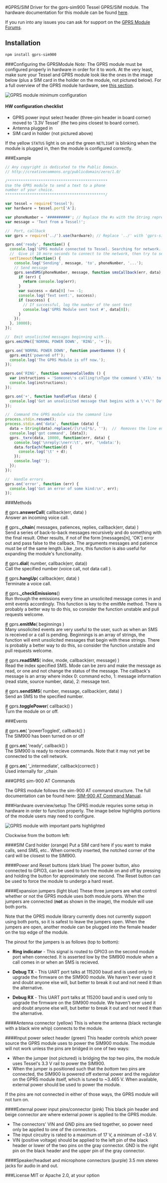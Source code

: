 #GPRS/SIM
Driver for the gprs-sim900 Tessel GPRS/SIM module. The hardware documentation for this module can be found [here](https://github.com/tessel/hardware/blob/master/modules-overview.md#gprs).

If you run into any issues you can ask for support on the [GPRS Module Forums](http://forums.tessel.io/category/gprs).

## Installation
```sh
npm install gprs-sim900
```

###Configuring the GPRSModule
*Note:* The GPRS module must be configured properly in hardware in order for it to work. At the very least, make sure your Tessel and GPRS module look like the ones in the image below (plus a SIM card in the holder on the module, not pictured below). For a full overview of the GPRS module hardware, see [this section](./README.md#hardware-overviewsetup).

![GPRS module minimum configuration](https://s3.amazonaws.com/technicalmachine-assets/doc+pictures/gprs-hw-set.jpg)

#### HW configuration checklist

* GPRS power input select header (three-pin header in board corner) moved to '3.3V Tessel' (the two pins closest to board corner).
* Antenna plugged in
* SIM card in holder (not pictured above)

If the yellow `STATUS` light is on and the green `NETLIGHT` is blinking when the module is plugged in, then the module is configured correctly.

###Example

```js
// Any copyright is dedicated to the Public Domain.
// http://creativecommons.org/publicdomain/zero/1.0/

/*********************************************
Use the GPRS module to send a text to a phone
number of your choice.
*********************************************/

var tessel = require('tessel');
var hardware = tessel.port['A'];

var phoneNumber = '##########'; // Replace the #s with the String representation of the phone number, including country code (1 for USA)
var message = 'Text from a Tessel!';

//  Port, callback
var gprs = require('../').use(hardware); // Replace '../' with 'gprs-sim900' in your own code

gprs.on('ready', function() {
  console.log('GPRS module connected to Tessel. Searching for network...')
  //  Give it 10 more seconds to connect to the network, then try to send an SMS
  setTimeout(function() {
    console.log('Sending', message, 'to', phoneNumber, '...');
    // Send message
    gprs.sendSMS(phoneNumber, message, function smsCallback(err, data) {
      if (err) {
        return console.log(err);
      }
      var success = data[0] !== -1;
      console.log('Text sent:', success);
      if (success) {
        // If successful, log the number of the sent text
        console.log('GPRS Module sent text #', data[0]);
      }
    });
  }, 10000);
});

//  Emit unsolicited messages beginning with...
gprs.emitMe(['NORMAL POWER DOWN', 'RING', '+']);

gprs.on('NORMAL POWER DOWN', function powerDaemon () {
  gprs.emit('powered off');
  console.log('The GPRS Module is off now.');
});

gprs.on('RING', function someoneCalledUs () {
  var instructions = 'Someone\'s calling!\nType the command \'ATA\' to answer and \'ATH\' to hang up.\nYou\'ll need a mic and headset connected to talk and hear.\nIf you want to call someone, type \'ATD"[their 10+digit number]"\'.';
  console.log(instructions);
});

gprs.on('+', function handlePlus (data) {
  console.log('Got an unsolicited message that begins with a \'+\'! Data:', data);
});

//  Command the GPRS module via the command line
process.stdin.resume();
process.stdin.on('data', function (data) {
  data = String(data).replace(/[\r\n]*$/, '');  //  Removes the line endings
  console.log('got command', [data]);
  gprs._txrx(data, 10000, function(err, data) {
    console.log('\nreply:\nerr:\t', err, '\ndata:');
    data.forEach(function(d) {
      console.log('\t' + d);
    });
    console.log('');
  });
});

//  Handle errors
gprs.on('error', function (err) {
  console.log('Got an error of some kind:\n', err);
});

```

###Methods

&#x20;<a href="#api-gprs-answerCall-callback-err-data-Answer-an-incoming-voice-call" name="api-gprs-answerCall-callback-err-data-Answer-an-incoming-voice-call">#</a> gprs<b>.answerCall</b>( callback(err, data) )  
 Answer an incoming voice call.  

&#x20;<a href="#api-gprs-_chain-messages-patiences-replies-callback-err-data-Send-a-series-of-back-to-back-messages-recursively-and-do-something-with-the-final-result-Other-results-if-not-of-the-form-messages-n-OK-error-out-and-pass-false-to-the-callback-The-arguments-messages-and-patience-must-be-of-the-same-length-Like-_txrx-this-function-is-also-useful-for-expanding-the-module-s-functionality" name="api-gprs-_chain-messages-patiences-replies-callback-err-data-Send-a-series-of-back-to-back-messages-recursively-and-do-something-with-the-final-result-Other-results-if-not-of-the-form-messages-n-OK-error-out-and-pass-false-to-the-callback-The-arguments-messages-and-patience-must-be-of-the-same-length-Like-_txrx-this-function-is-also-useful-for-expanding-the-module-s-functionality">#</a> gprs<b>._chain</b>( messages, patiences, replies, callback(err, data) )  
 Send a series of back-to-back messages recursively and do something with the final result. Other results, if not of the form [messages[n], 'OK'] error out and pass false to the callback. The arguments messages and patience must be of the same length. Like _txrx, this function is also useful for expanding the module's functionality.  

&#x20;<a href="#api-gprs-dial-number-callback-err-data-Call-the-specified-number-voice-call-not-data-call" name="api-gprs-dial-number-callback-err-data-Call-the-specified-number-voice-call-not-data-call">#</a> gprs<b>.dial</b>( number, callback(err, data))  
Call the specified number (voice call, not data call ).  

&#x20;<a href="#api-gprs-hangUp-callback-err-data-Terminate-a-voice-call" name="api-gprs-hangUp-callback-err-data-Terminate-a-voice-call">#</a> gprs<b>.hangUp</b>( callback(err, data) )  
 Terminate a voice call.  

&#x20;<a href="#api-gprs-_checkEmissions-Run-through-the-emissions-every-time-an-unsolicited-message-comes-in-and-emit-events-accordingly-This-function-is-key-to-the-emitMe-method-There-is-probably-a-better-way-to-do-this-so-consider-the-function-unstable-and-pull-requests-welcome" name="api-gprs-_checkEmissions-Run-through-the-emissions-every-time-an-unsolicited-message-comes-in-and-emit-events-accordingly-This-function-is-key-to-the-emitMe-method-There-is-probably-a-better-way-to-do-this-so-consider-the-function-unstable-and-pull-requests-welcome">#</a> gprs<b>._checkEmissions</b>()  
 Run through the emissions every time an unsolicited message comes in and emit events accordingly. This function is key to the emitMe method. There is probably a better way to do this, so consider the function unstable and pull requests welcome.  

&#x20;<a href="#api-gprs-emitMe-beginnings-Many-unsolicited-events-are-very-useful-to-the-user-such-as-when-an-SMS-is-received-or-a-call-is-pending-Beginnings-is-an-array-of-strings-the-function-will-emit-unsolicited-messages-that-begin-with-these-strings-There-is-probably-a-better-way-to-do-this-so-consider-the-function-unstable-and-pull-requests-welcome" name="api-gprs-emitMe-beginnings-Many-unsolicited-events-are-very-useful-to-the-user-such-as-when-an-SMS-is-received-or-a-call-is-pending-Beginnings-is-an-array-of-strings-the-function-will-emit-unsolicited-messages-that-begin-with-these-strings-There-is-probably-a-better-way-to-do-this-so-consider-the-function-unstable-and-pull-requests-welcome">#</a> gprs<b>.emitMe</b>( beginnings )  
 Many unsolicited events are very useful to the user, such as when an SMS is received or a call is pending. Beginnings is an array of strings, the function will emit unsolicited messages that begin with these strings. There is probably a better way to do this, so consider the function unstable and pull requests welcome.  

&#x20;<a href="#api-gprs-readSMS-index-mode-callback-err-message-Read-the-index-specified-SMS-Mode-can-be-zero-and-make-the-message-as-read-or-one-and-not-change-the-status-of-the-message-The-callback-s-message-is-an-array-where-index-0-command-echo-1-message-information-read-state-source-number-data-2-message-text" name="api-gprs-readSMS-index-mode-callback-err-message-Read-the-index-specified-SMS-Mode-can-be-zero-and-make-the-message-as-read-or-one-and-not-change-the-status-of-the-message-The-callback-s-message-is-an-array-where-index-0-command-echo-1-message-information-read-state-source-number-data-2-message-text">#</a> gprs<b>.readSMS</b>( index, mode, callback(err, message) )   
Read the index specified SMS. Mode can be zero and make the message as read, or one and not change the status of the message. The callback's message is an array where index 0: command echo, 1: message information (read state, source number, data), 2: message text.

&#x20;<a href="#api-gprs-sendSMS-number-message-callback-err-data-Send-an-SMS-to-the-specified-number" name="api-gprs-sendSMS-number-message-callback-err-data-Send-an-SMS-to-the-specified-number">#</a> gprs<b>.sendSMS</b>( number, message, callback(err, data) )  
 Send an SMS to the specified number.  

&#x20;<a href="#api-gprs-togglePower-callback-Turn-the-module-on-or-off" name="api-gprs-togglePower-callback-Turn-the-module-on-or-off">#</a> gprs<b>.togglePower</b>( callback() )  
 Turn the module on or off.  

###Events

&#x20;<a href="#api-gprs-on-powerToggled-callback-The-SIM900-has-been-turned-on-or-off" name="api-gprs-on-powerToggled-callback-The-SIM900-has-been-turned-on-or-off">#</a> gprs<b>.on</b>( 'powerToggled', callback() )  
 The SIM900 has been turned on or off  

&#x20;<a href="#api-gprs-on-ready-callback-The-SIM900-is-ready-to-recieve-commands-Note-that-it-may-not-yet-be-connected-to-the-cell-network" name="api-gprs-on-ready-callback-The-SIM900-is-ready-to-recieve-commands-Note-that-it-may-not-yet-be-connected-to-the-cell-network">#</a> gprs<b>.on</b>( 'ready', callback() )  
 The SIM900 is ready to recieve commands. Note that it may not yet be connected to the cell network.  

&#x20;<a href="#api-gprs-on-_intermediate-callback-correct-Used-internally-for-_chain" name="api-gprs-on-_intermediate-callback-correct-Used-internally-for-_chain">#</a> gprs<b>.on</b>( '_intermediate', callback(correct) )  
 Used internally for _chain  

###GPRS sim-900 AT Commands

The GPRS module follows the sim-900 AT command structure. The full documentation can be found here: [SIM-900 AT Command Manual](http://wm.sim.com/upfile/2013424141114f.pdf). 

###Hardware overview/setup
The GPRS module requries some setup in hardware in order to function properly. The image below highlights portions of the module users may need to configure.

![GPRS module with important parts highlighted](https://s3.amazonaws.com/technicalmachine-assets/doc+pictures/gprs.jpg)

Clockwise from the bottom left:

####SIM Card holder (orange)
Put a SIM card here if you want to make calls, send SMS, etc.. When correctly inserted, the notched corner of the card will be closest to the SIM900.

####Power and Reset buttons (dark blue)
The power button, also connected to GPIO3, can be used to turn the module on and off by pressing and holding the button for approximately one second. The Reset button can be used to force the module to undergo a hard reset.

####Expansion jumpers (light blue)
These three jumpers are what control whether or not the GPRS module uses both module ports. When the jumpers are connected (**not** as shown in the image), the module will use both ports.

Note that the GPRS module library currently does not currently support using both ports, so it is safest to leave the jumpers open. When the jumpers are open, another module can be plugged into the female header on the top edge of the module.

The pinout for the jumpers is as follows (top to bottom):

* **Ring indicator** - This signal is routed to GPIO3 on the second module port when connected. It is asserted low by the SIM900 module when a call comes in or when an SMS is recieved.

* **Debug TX** - This UART port talks at 115200 baud and is used only to upgrade the firmware on the SIM900 module. We haven't ever used it and doubt anyone else will, but better to break it out and not need it than the alternative.

* **Debug RX** - This UART port talks at 115200 baud and is used only to upgrade the firmware on the SIM900 module. We haven't ever used it and doubt anyone else will, but better to break it out and not need it than the alternative.

####Antenna connector (yellow)
This is where the antenna (black rectangle with a black wire whip) connects to the module.

####Input power select header (green)
This header controls which power source the GPRS module uses to power the SIM900 module. The module will not work unless the pins are bridged in one of two ways:

* When the jumper (not pictured) is bridging the *top* two pins, the module uses Tessel's 3.3 V rail to power the SIM900.
* When the jumper is positioned such that the *bottom* two pins are connected, the SIM900 is powered off external power and the regulator on the GPRS module itself, which is tuned to ~3.465 V. When available, external power should be used to power the module.

If the pins are not connected in either of those ways, the GPRS module will not turn on.

####External power input pins/connector (pink)
This black pin header and beige connector are where external power is applied to the GPRS module.

* The connectors' VIN and GND pins are tied together, so power need only be applied to one of the connectors.
* The input circuitry is rated to a  maximum of 17 V, a minimum of ~3.6 V.
* VIN (positive voltage) should be applied to the left pin of the black header or lower of the two pins on the gray connector. GND is the right pin on the black header and the upper pin of the  gray connector.

####Speaker/headset and microphone connectors (purple)
3.5 mm stereo jacks for audio in and out.

###License
MIT or Apache 2.0, at your option
